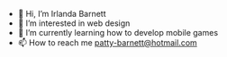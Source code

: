 - 👋 Hi, I’m Irlanda Barnett
- 👀 I’m interested in web design
- 🌱 I’m currently learning how to develop mobile games
- 📫 How to reach me patty-barnett@hotmail.com



